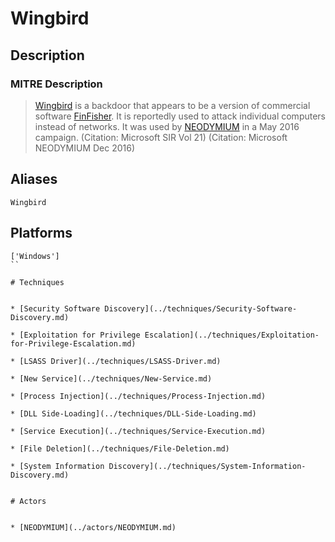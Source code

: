 
# Wingbird

## Description

### MITRE Description

> [Wingbird](https://attack.mitre.org/software/S0176) is a backdoor that appears to be a version of commercial software [FinFisher](https://attack.mitre.org/software/S0182). It is reportedly used to attack individual computers instead of networks. It was used by [NEODYMIUM](https://attack.mitre.org/groups/G0055) in a May 2016 campaign. (Citation: Microsoft SIR Vol 21) (Citation: Microsoft NEODYMIUM Dec 2016)

## Aliases

```
Wingbird
```

## Platforms

```
['Windows']
``

# Techniques


* [Security Software Discovery](../techniques/Security-Software-Discovery.md)

* [Exploitation for Privilege Escalation](../techniques/Exploitation-for-Privilege-Escalation.md)
    
* [LSASS Driver](../techniques/LSASS-Driver.md)
    
* [New Service](../techniques/New-Service.md)
    
* [Process Injection](../techniques/Process-Injection.md)
    
* [DLL Side-Loading](../techniques/DLL-Side-Loading.md)
    
* [Service Execution](../techniques/Service-Execution.md)
    
* [File Deletion](../techniques/File-Deletion.md)
    
* [System Information Discovery](../techniques/System-Information-Discovery.md)
    

# Actors


* [NEODYMIUM](../actors/NEODYMIUM.md)

